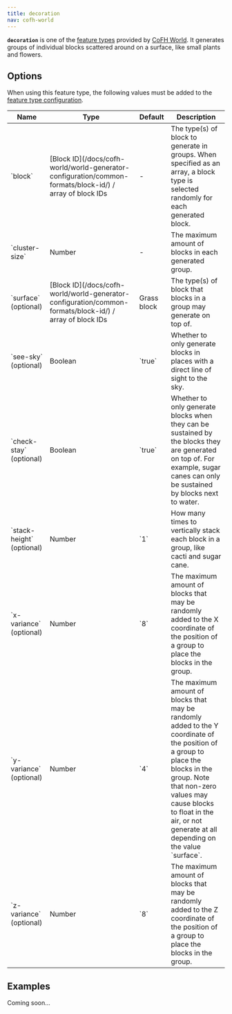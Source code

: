 ```yaml
---
title: decoration
nav: cofh-world
---
```


**`decoration`** is one of the [feature
types](/docs/cofh-world/world-generator-configuration/feature-types/) provided
by [CoFH World](/docs/cofh-world/). It generates groups of individual blocks
scattered around on a surface, like small plants and flowers.


Options
-------

When using this feature type, the following values must be added to the [feature
type
configuration](/docs/cofh-world/world-generator-configuration/feature-format/#feature-type-configuration).

<div class="uk-overflow-container">
    <table class="uk-table uk-table-striped uk-text-small">
        <thead>
            <tr>
                <th>Name</th>
                <th>Type</th>
                <th>Default</th>
                <th>Description</th>
            </tr>
        </thead>
        <tbody>
            <tr>
                <td markdown="span">`block`</td>
                <td markdown="span">
                    [Block ID](/docs/cofh-world/world-generator-configuration/common-formats/block-id/)
                    / array of block IDs
                </td>
                <td>-</td>
                <td markdown="span">
                    The type(s) of block to generate in groups. When specified
                    as an array, a block type is selected randomly for each
                    generated block.
                </td>
            </tr>
            <tr>
                <td markdown="span">`cluster-size`</td>
                <td>Number</td>
                <td>-</td>
                <td>The maximum amount of blocks in each generated group.</td>
            </tr>
            <tr>
                <td markdown="span">`surface` (optional)</td>
                <td markdown="span">
                    [Block ID](/docs/cofh-world/world-generator-configuration/common-formats/block-id/)
                    / array of block IDs
                </td>
                <td>Grass block</td>
                <td>
                    The type(s) of block that blocks in a group may generate on
                    top of.
                </td>
            </tr>
            <tr>
                <td markdown="span">`see-sky` (optional)</td>
                <td>Boolean</td>
                <td markdown="span">`true`</td>
                <td>
                    Whether to only generate blocks in places with a direct line
                    of sight to the sky.
                </td>
            </tr>
            <tr>
                <td markdown="span">`check-stay` (optional)</td>
                <td>Boolean</td>
                <td markdown="span">`true`</td>
                <td>
                    Whether to only generate blocks when they can be sustained
                    by the blocks they are generated on top of. For example,
                    sugar canes can only be sustained by blocks next to water.
                </td>
            </tr>
            <tr>
                <td markdown="span">`stack-height` (optional)</td>
                <td>Number</td>
                <td markdown="span">`1`</td>
                <td>
                    How many times to vertically stack each block in a group,
                    like cacti and sugar cane.
                </td>
            </tr>
            <tr>
                <td markdown="span">`x-variance` (optional)</td>
                <td>Number</td>
                <td markdown="span">`8`</td>
                <td>
                    The maximum amount of blocks that may be randomly added to
                    the X coordinate of the position of a group to place the
                    blocks in the group.
                </td>
            </tr>
            <tr>
                <td markdown="span">`y-variance` (optional)</td>
                <td>Number</td>
                <td markdown="span">`4`</td>
                <td markdown="span">
                    The maximum amount of blocks that may be randomly added to
                    the Y coordinate of the position of a group to place the
                    blocks in the group. Note that non-zero values may cause
                    blocks to float in the air, or not generate at all depending
                    on the value `surface`.
                </td>
            </tr>
            <tr>
                <td markdown="span">`z-variance` (optional)</td>
                <td>Number</td>
                <td markdown="span">`8`</td>
                <td>
                    The maximum amount of blocks that may be randomly added to
                    the Z coordinate of the position of a group to place the
                    blocks in the group.
                </td>
            </tr>
        </tbody>
    </table>
</div>


Examples
--------

Coming soon...

